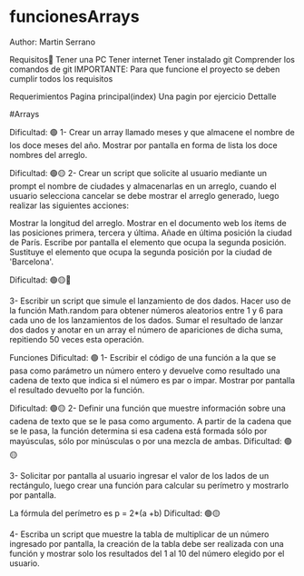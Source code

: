 # funcionesArrays


Author: Martin Serrano

Requisitos👀
Tener una PC
Tener internet
Tener instalado git
Comprender los comandos de git
IMPORTANTE: Para que funcione el proyecto se deben cumplir todos los requisitos

Requerimientos
Pagina principal(index)
Una pagin por ejercicio
Dettalle

#Arrays

Dificultad:  🟢
1- Crear un array llamado meses y que almacene el nombre de los doce meses del año. Mostrar por pantalla en forma de lista  los doce nombres del arreglo.

Dificultad:  🟢🟡
2-  Crear un script que solicite al usuario mediante un prompt el nombre de ciudades y almacenarlas en un arreglo, cuando el usuario selecciona cancelar se debe mostrar el arreglo generado, luego realizar las siguientes acciones:

Mostrar la longitud del arreglo.
Mostrar en el documento web los ítems de las posiciones primera, tercera y última.
Añade en última posición la ciudad de París.
Escribe por pantalla el elemento que ocupa la segunda posición.
Sustituye el elemento que ocupa la segunda posición por la ciudad de 'Barcelona'.

Dificultad:  🟢🟡🔴

3- Escribir un script que simule el lanzamiento de dos dados. Hacer uso de la función Math.random para obtener números aleatorios entre 1 y 6 para cada uno de los lanzamientos de los dados. Sumar el resultado de lanzar dos dados y anotar en un array el número de apariciones de dicha suma, repitiendo 50 veces esta operación.



Funciones
Dificultad:  🟢
1- Escribir el código de una función a la que se pasa como parámetro un número entero y devuelve como resultado una cadena de texto que indica si el número es par o impar. Mostrar por pantalla el resultado devuelto por la función.

Dificultad:  🟢🟡
2- Definir una función que muestre información sobre una cadena de texto que se le pasa como argumento. A partir de la cadena que se le pasa, la función determina si esa cadena está formada sólo por mayúsculas, sólo por minúsculas o por una mezcla de ambas.
Dificultad:  🟢🟡

3- Solicitar por pantalla al usuario ingresar el valor de los lados de un rectángulo, luego crear una función para calcular su perímetro y mostrarlo por pantalla.

La fórmula del perímetro  es p = 2*(a +b)
Dificultad:  🟢🟡

4- Escriba un script que muestre la tabla de multiplicar de un número ingresado por pantalla, la creación de la tabla debe ser realizada con una función y mostrar solo los resultados del 1 al 10 del número elegido por el usuario.


